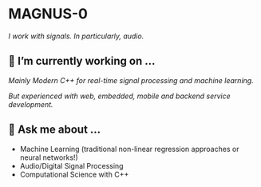 # MAGNUS-0

_I work with signals. In particularly, audio._
<div align="center">
</div>

## 🔭 I’m currently working on ...
_Mainly Modern C++ for real-time signal processing and machine learning._ 

_But experienced with web, embedded, mobile and backend service development._


## 💬 Ask me about ...
- Machine Learning (traditional non-linear regression approaches or neural networks!)
- Audio/Digital Signal Processing
- Computational Science with C++

<!--
**MAGNUS-0/MAGNUS-0** is a ✨ _special_ ✨ repository because its `README.md` (this file) appears on your GitHub profile.

Here are some ideas to get you started:

- 🔭 I’m currently working on ...
- 🌱 I’m currently learning ...
- 👯 I’m looking to collaborate on ...
- 🤔 I’m looking for help with ...
- 💬 Ask me about ...
- 📫 How to reach me: ...
- 😄 Pronouns: ...
- ⚡ Fun fact: ...
-->

